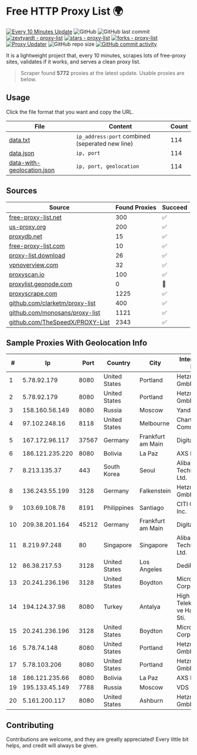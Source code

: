 
# Free HTTP Proxy List 🌍

[![Every 10 Minutes Update](https://github.com/mertguvencli/http-proxy-list/actions/workflows/main.yml/badge.svg?branch=main)](https://github.com/mertguvencli/http-proxy-list/actions/workflows/main.yml)
![GitHub](https://img.shields.io/github/license/mertguvencli/http-proxy-list)
![GitHub last commit](https://img.shields.io/github/last-commit/mertguvencli/http-proxy-list)
[![zevtyardt - proxy-list](https://img.shields.io/static/v1?label=zevtyardt&message=proxy-list&color=blue&logo=github)](https://github.com/zevtyardt/proxy-list "Go to GitHub repo")
[![stars - proxy-list](https://img.shields.io/github/stars/zevtyardt/proxy-list?style=social)](https://github.com/zevtyardt/proxy-list)
[![forks - proxy-list](https://img.shields.io/github/forks/zevtyardt/proxy-list?style=social)](https://github.com/zevtyardt/proxy-list)
[![Proxy Updater](https://github.com/zevtyardt/proxy-list/workflows/Proxy%20Updater/badge.svg)](https://github.com/zevtyardt/proxy-list/actions?query=workflow:"Proxy+Updater")
![GitHub repo size](https://img.shields.io/github/repo-size/zevtyardt/proxy-list)
[![GitHub commit activity](https://img.shields.io/github/commit-activity/m/zevtyardt/proxy-list?logo=commits)](https://github.com/zevtyardt/proxy-list/commits/main)

It is a lightweight project that, every 10 minutes, scrapes lots of free-proxy sites, validates if it works, and serves a clean proxy list.

> Scraper found **5772** proxies at the latest update. Usable proxies are below.

## Usage

Click the file format that you want and copy the URL.

|File|Content|Count|
|----|-------|-----|
|[data.txt](https://raw.githubusercontent.com/mertguvencli/http-proxy-list/main/proxy-list/data.txt)|`ip_address:port` combined (seperated new line)|114|
|[data.json](https://raw.githubusercontent.com/mertguvencli/http-proxy-list/main/proxy-list/data.json)|`ip, port`|114|
|[data-with-geolocation.json](https://raw.githubusercontent.com/mertguvencli/http-proxy-list/main/proxy-list/data-with-geolocation.json)|`ip, port, geolocation`|114|

## Sources

|Source|Found Proxies|Succeed|
|------|-------------|-------|
|[free-proxy-list.net](https://free-proxy-list.net)|300|✅|
|[us-proxy.org](https://www.us-proxy.org)|200|✅|
|[proxydb.net](http://proxydb.net)|15|✅|
|[free-proxy-list.com](https://free-proxy-list.com/?page=&port=&type%5B%5D=http&type%5B%5D=https&up_time=0&search=Search)|10|✅|
|[proxy-list.download](https://www.proxy-list.download/HTTP)|26|✅|
|[vpnoverview.com](https://vpnoverview.com/privacy/anonymous-browsing/free-proxy-servers)|32|✅|
|[proxyscan.io](https://www.proxyscan.io)|100|✅|
|[proxylist.geonode.com](https://proxylist.geonode.com/api/proxy-list?limit=300&page=1&sort_by=lastChecked&sort_type=desc&protocols=http,https)|0|🚫|
|[proxyscrape.com](https://api.proxyscrape.com/v2/?request=displayproxies&protocol=http&timeout=10000&country=all&ssl=all&anonymity=all)|1225|✅|
|[github.com/clarketm/proxy-list](https://raw.githubusercontent.com/clarketm/proxy-list/master/proxy-list-raw.txt)|400|✅|
|[github.com/monosans/proxy-list](https://raw.githubusercontent.com/monosans/proxy-list/main/proxies/http.txt)|1121|✅|
|[github.com/TheSpeedX/PROXY-List](https://raw.githubusercontent.com/TheSpeedX/PROXY-List/master/http.txt)|2343|✅|


## Sample Proxies With Geolocation Info

|#|Ip|Port|Country|City|Internet Service Provider|
|-|--|----|-------|----|-------------------------|
|1|5.78.92.179|8080|United States|Portland|Hetzner Online GmbH|
|2|5.78.92.179|8080|United States|Portland|Hetzner Online GmbH|
|3|158.160.56.149|8080|Russia|Moscow|Yandex.Cloud LLC|
|4|97.102.248.16|8118|United States|Melbourne|Charter Communications|
|5|167.172.96.117|37567|Germany|Frankfurt am Main|DigitalOcean, LLC|
|6|186.121.235.220|8080|Bolivia|La Paz|AXS Bolivia S. A.|
|7|8.213.135.37|443|South Korea|Seoul|Alibaba (US) Technology Co., Ltd.|
|8|136.243.55.199|3128|Germany|Falkenstein|Hetzner Online GmbH|
|9|103.69.108.78|8191|Philippines|Santiago|CITI Cableworld Inc.|
|10|209.38.201.164|45212|Germany|Frankfurt am Main|DigitalOcean|
|11|8.219.97.248|80|Singapore|Singapore|Alibaba (US) Technology Co., Ltd.|
|12|86.38.217.53|3128|United States|Los Angeles|DediPath|
|13|20.241.236.196|3128|United States|Boydton|Microsoft Corporation|
|14|194.124.37.98|8080|Turkey|Antalya|High Speed Telekomunikasyon ve Hab. Hiz. Ltd. Sti.|
|15|20.241.236.196|3128|United States|Boydton|Microsoft Corporation|
|16|5.78.74.148|8080|United States|Portland|Hetzner Online GmbH|
|17|5.78.103.206|8080|United States|Portland|Hetzner Online GmbH|
|18|186.121.235.66|8080|Bolivia|La Paz|AXS Bolivia S. A.|
|19|195.133.45.149|7788|Russia|Moscow|VDS|
|20|5.161.200.117|8080|United States|Ashburn|Hetzner Online GmbH|



## Contributing

Contributions are welcome, and they are greatly appreciated! Every
little bit helps, and credit will always be given.

